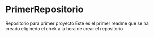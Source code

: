 # PrimerRepositorio
Repositorio para primer proyecto
Este es el primer readme que se ha creado eliginedo el chek a la hora de crear el repositorio
